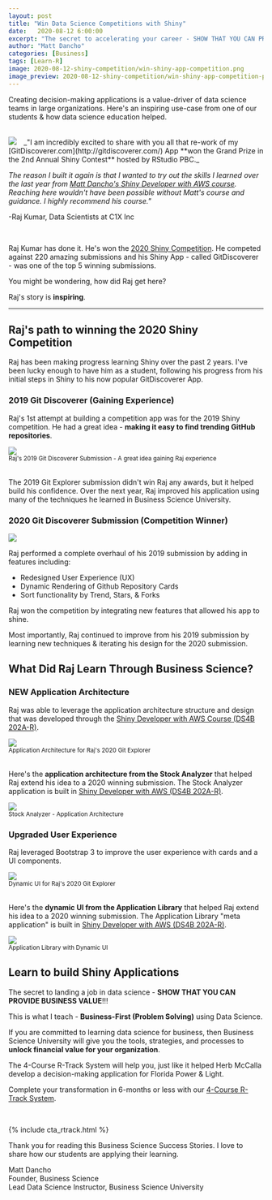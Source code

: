```yaml
---
layout: post
title: "Win Data Science Competitions with Shiny"
date:   2020-08-12 6:00:00
excerpt: "The secret to accelerating your career - SHOW THAT YOU CAN PROVIDE BUSINESS VALUE! Check out the story of Raj, who won a Shiny data science competition using Shiny."
author: "Matt Dancho"
categories: [Business]
tags: [Learn-R]
image: 2020-08-12-shiny-competition/win-shiny-app-competition.png
image_preview: 2020-08-12-shiny-competition/win-shiny-app-competition-preview.png
---
```




<p class="lead">
Creating decision-making applications is a value-driver of data science teams in large organizations. Here's an inspiring use-case from one of our students & how data science education helped.
</p>

<br>


<img src="/assets/2020-08-12-shiny-competition/raj-avatar.jpg" class="img-responsive img-circle pull-left" style="margin-right:10px; max-width: 180px;" />
_"I am incredibly excited to share with you all that re-work of my [GitDiscoverer.com](http://gitdiscoverer.com/) App **won the Grand Prize in the 2nd Annual Shiny Contest** hosted by RStudio PBC._

_The reason I built it again is that I wanted to try out the skills I learned over the last year from [Matt Dancho's Shiny Developer with AWS course](https://university.business-science.io/p/expert-shiny-developer-with-aws-course-ds4b-202a-r). Reaching here wouldn't have been possible without Matt's course and guidance. I highly recommend his course."_

-Raj Kumar, Data Scientists at C1X Inc

<br>

Raj Kumar has done it. He's won the [2020 Shiny Competition](https://blog.rstudio.com/2020/07/13/winners-of-the-2nd-shiny-contest/). He competed against 220 amazing submissions and his Shiny App - called GitDiscoverer - was one of the top 5 winning submissions. 

You might be wondering, how did Raj get here?

Raj's story is **inspiring**. 

<hr>



## Raj's path to winning the 2020 Shiny Competition

Raj has been making progress learning Shiny over the past 2 years. I've been lucky enough to have him as a student, following his progress from his initial steps in Shiny to his now popular GitDiscoverer App. 

### 2019 Git Discoverer (Gaining Experience)

Raj's 1st attempt at building a competition app was for the 2019 Shiny competition. He had a great idea - **making it easy to find trending GitHub repositories**.  

<img src="/assets/2020-08-12-shiny-competition/git_discoverer.jpg" border = "0" />
<div class="text-center"><small>Raj's 2019 Git Discoverer Submission - A great idea gaining Raj experience</small></div>

<br>

The 2019 Git Explorer submission didn't win Raj any awards, but it helped build his confidence. Over the next year, Raj improved his application using many of the techniques he learned in Business Science University. 


### 2020 Git Discoverer Submission (Competition Winner)

<img src="/assets/2020-08-12-shiny-competition/git_discoverer_sub.jpg" border = "0" />

Raj performed a complete overhaul of his 2019 submission by adding in features including:
- Redesigned User Experience (UX)
- Dynamic Rendering of Github Repository Cards
- Sort functionality by Trend, Stars, & Forks

Raj won the competition by integrating new features that allowed his app to shine. 

Most importantly, Raj continued to improve from his 2019 submission by learning new techniques & iterating his design for the 2020 submission. 


## What Did Raj Learn Through Business Science?

### NEW Application Architecture

Raj was able to leverage the application architecture structure and design that was developed through the [Shiny Developer with AWS Course (DS4B 202A-R)](https://university.business-science.io/p/expert-shiny-developer-with-aws-course-ds4b-202a-r).

<img src="/assets/2020-08-12-shiny-competition/application_architecture.jpeg" border = "0" />
<div class="text-center"><small>Application Architecture for Raj's 2020 Git Explorer</small></div>

<br>

Here's the **application architecture from the Stock Analyzer** that helped Raj extend his idea to a 2020 winning submission. The Stock Analyzer application is built in [Shiny Developer with AWS (DS4B 202A-R)](https://university.business-science.io/p/expert-shiny-developer-with-aws-course-ds4b-202a-r).

<img src="/assets/2020-08-12-shiny-competition/application_architecture_course.jpg" border = "0" />
<div class="text-center"><small>Stock Analyzer - Application Architecture</small></div>


### Upgraded User Experience

Raj leveraged Bootstrap 3 to improve the user experience with cards and a UI components.

<img src="/assets/2020-08-12-shiny-competition/dynamic_ui.jpg" border = "0" />
<div class="text-center"><small>Dynamic UI for Raj's 2020 Git Explorer</small></div>

<br>

Here's the **dynamic UI from the Application Library** that helped Raj extend his idea to a 2020 winning submission. The Application Library "meta application" is built in [Shiny Developer with AWS (DS4B 202A-R)](https://university.business-science.io/p/expert-shiny-developer-with-aws-course-ds4b-202a-r).

<img src="/assets/2020-08-12-shiny-competition/dynamic_search.jpg" border = "0" />
<div class="text-center"><small>Application Library with Dynamic UI</small></div>



## Learn to build Shiny Applications

The secret to landing a job in data science - **SHOW THAT YOU CAN PROVIDE BUSINESS VALUE**!!! 

This is what I teach - **Business-First (Problem Solving)** using Data Science.

If you are committed to learning data science for business, then Business Science University will give you the tools, strategies, and processes to **unlock financial value for your organization**.

The 4-Course R-Track System will help you, just like it helped Herb McCalla develop a decision-making application for Florida Power & Light.

Complete your transformation in 6-months or less with our [4-Course R-Track System](https://university.business-science.io/p/4-course-bundle-machine-learning-and-web-applications-r-track-101-102-201-202a/).


<br>

{% include cta_rtrack.html %}


Thank you for reading this Business Science Success Stories. I love to share how our students are applying their learning. 

Matt Dancho<br>
Founder, Business Science<br>
Lead Data Science Instructor, Business Science University

